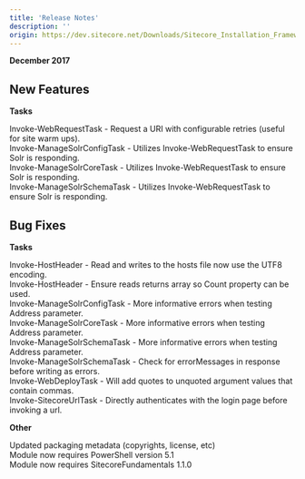 ```yaml
---
title: 'Release Notes'
description: ''
origin: https://dev.sitecore.net/Downloads/Sitecore_Installation_Framework/1x/Sitecore_Installation_Framework_11/Release_Notes
---
```


**December 2017**

## New Features

**Tasks**

Invoke-WebRequestTask - Request a URI with configurable retries (useful for site warm ups).  
Invoke-ManageSolrConfigTask - Utilizes Invoke-WebRequestTask to ensure Solr is responding.  
Invoke-ManageSolrCoreTask - Utilizes Invoke-WebRequestTask to ensure Solr is responding.  
Invoke-ManageSolrSchemaTask - Utilizes Invoke-WebRequestTask to ensure Solr is responding.

## Bug Fixes

**Tasks**

Invoke-HostHeader - Read and writes to the hosts file now use the UTF8 encoding.  
Invoke-HostHeader - Ensure reads returns array so Count property can be used.  
Invoke-ManageSolrConfigTask - More informative errors when testing Address parameter.  
Invoke-ManageSolrCoreTask - More informative errors when testing Address parameter.  
Invoke-ManageSolrSchemaTask - More informative errors when testing Address parameter.  
Invoke-ManageSolrSchemaTask - Check for errorMessages in response before writing as errors.  
Invoke-WebDeployTask - Will add quotes to unquoted argument values that contain commas.  
Invoke-SitecoreUrlTask - Directly authenticates with the login page before invoking a url.

**Other**

Updated packaging metadata (copyrights, license, etc)  
Module now requires PowerShell version 5.1  
Module now requires SitecoreFundamentals 1.1.0
